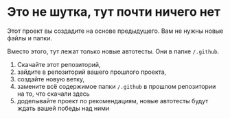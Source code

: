 # Это не шутка, тут почти ничего нет

Этот проект вы создадите на основе предыдущего. Вам не нужны новые файлы и папки.

Вместо этого, тут лежат только новые автотесты. Они в папке `/.github`.

1. Скачайте этот репозиторий,
2. зайдите в репозиторий вашего прошлого проекта,
3. создайте новую ветку,
4. замените всё содержимое папки `/.github` в прошлом репозитории на то, что скачали здесь
5. доделывайте проект по рекомендациям, новые автотесты будут ждать вашей победы над ними